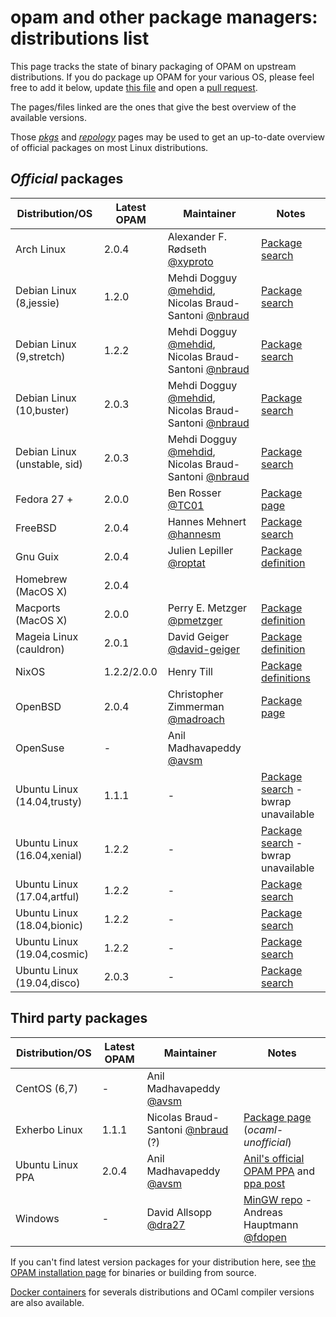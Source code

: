# opam and other package managers: distributions list

This page tracks the state of binary packaging of OPAM on upstream
distributions. If you do package up OPAM for your various OS, please feel free
to add it below, update [this file](https://github.com/ocaml/opam/tree/master/doc/pages/Distribution.md)
and open a [pull request](https://github.com/ocaml/opam/compare).

The pages/files linked are the ones that give the best overview of the available
versions.

Those [_pkgs_](http://pkgs.org/search/opam) and
[_repology_](https://repology.org/project/opam/versions) pages may be used to
get an up-to-date overview of official packages on most Linux distributions.

## _Official_ packages

| Distribution/OS               | Latest OPAM | Maintainer                                                                                                        | Notes |
|-------------                  |-------------|-----------                                                                                                        |-------|
| Arch Linux                    | 2.0.4       | Alexander F. Rødseth [@xyproto](https://github.com/xyproto)                                                       | [Package search](https://www.archlinux.org/packages/?sort=&q=opam)
| Debian Linux (8,jessie)       | 1.2.0       | Mehdi Dogguy [@mehdid](https://github.com/mehdid), Nicolas Braud-Santoni [@nbraud](https://www.github.com/nbraud) | [Package search](https://packages.debian.org/search?keywords=opam&searchon=names&suite=all&section=all)
| Debian Linux (9,stretch)      | 1.2.2       | Mehdi Dogguy [@mehdid](https://github.com/mehdid), Nicolas Braud-Santoni [@nbraud](https://www.github.com/nbraud) | [Package search](https://packages.debian.org/search?keywords=opam&searchon=names&suite=all&section=all)
| Debian Linux (10,buster)      | 2.0.3       | Mehdi Dogguy [@mehdid](https://github.com/mehdid), Nicolas Braud-Santoni [@nbraud](https://www.github.com/nbraud) | [Package search](https://packages.debian.org/search?keywords=opam&searchon=names&suite=all&section=all)
| Debian Linux (unstable, sid)  | 2.0.3       | Mehdi Dogguy [@mehdid](https://github.com/mehdid), Nicolas Braud-Santoni [@nbraud](https://www.github.com/nbraud) | [Package search](https://packages.debian.org/search?keywords=opam&searchon=names&suite=all&section=all)
| Fedora 27 +                   | 2.0.0       | Ben Rosser [@TC01](https://www.github.com/TC01)                                                                   | [Package page](https://apps.fedoraproject.org/packages/opam)
| FreeBSD                       | 2.0.4       | Hannes Mehnert [@hannesm](https://www.github.com/hannesm)                                                         | [Package search](http://www.freebsd.org/cgi/ports.cgi?query=opam&stype=all)
| Gnu Guix                      | 2.0.4       | Julien Lepiller [@roptat](https://github.com/roptat)                                                              | [Package definition](https://git.savannah.gnu.org/cgit/guix.git/tree/gnu/packages/ocaml.scm#n428)
| Homebrew (MacOS X)            | 2.0.4       |                                                                                                                   |
| Macports (MacOS X)            | 2.0.0       | Perry E. Metzger [@pmetzger](https://www.github.com/pmetzger)                                                     | [Package definition](https://github.com/macports/macports-ports/blob/master/sysutils/opam/Portfile)
| Mageia Linux (cauldron)       | 2.0.1       | David Geiger [@david-geiger](https://www.github.com/david-geiger)                                                 | [Package definition](http://svnweb.mageia.org/packages/cauldron/opam/current/SPECS/opam.spec?view=markup)
| NixOS                         | 1.2.2/2.0.0 | Henry Till                                                                                                        | [Package definitions](https://github.com/NixOS/nixpkgs/tree/master/pkgs/development/tools/ocaml/opam)
| OpenBSD                       | 2.0.4       | Christopher Zimmerman [@madroach](https://github.com/madroach)                                                    | [Package page](http://ports.su/sysutils/opam,-main)
| OpenSuse                      | -           | Anil Madhavapeddy [@avsm](https://www.github.com/avsm)                                                            |
| Ubuntu Linux (14.04,trusty)   | 1.1.1       | -                                                                                                                 | [Package search](http://packages.ubuntu.com/search?keywords=opam&searchon=names&suite=all&section=all) - bwrap unavailable
| Ubuntu Linux (16.04,xenial)   | 1.2.2       | -                                                                                                                 | [Package search](http://packages.ubuntu.com/search?keywords=opam&searchon=names&suite=all&section=all) - bwrap unavailable
| Ubuntu Linux (17.04,artful)   | 1.2.2       | -                                                                                                                 | [Package search](http://packages.ubuntu.com/search?keywords=opam&searchon=names&suite=all&section=all)
| Ubuntu Linux (18.04,bionic)   | 1.2.2       | -                                                                                                                 | [Package search](http://packages.ubuntu.com/search?keywords=opam&searchon=names&suite=all&section=all)
| Ubuntu Linux (19.04,cosmic)   | 1.2.2       | -                                                                                                                 | [Package search](http://packages.ubuntu.com/search?keywords=opam&searchon=names&suite=all&section=all)
| Ubuntu Linux (19.04,disco)    | 2.0.3       | -                                                                                                                 | [Package search](http://packages.ubuntu.com/search?keywords=opam&searchon=names&suite=all&section=all)


## Third party packages
| Distribution/OS               | Latest OPAM | Maintainer                                                                                                        | Notes |
|-------------                  |-------------|-----------                                                                                                        |-------|
| CentOS (6,7)                  | -           | Anil Madhavapeddy [@avsm](https://www.github.com/avsm)                                                            |
| Exherbo Linux                 | 1.1.1       | Nicolas Braud-Santoni [@nbraud](https://www.github.com/nbraud) (?)                                                | [Package page](http://git.exherbo.org/summer/packages/dev-ocaml/opam/index.html) (_ocaml-unofficial_)
| Ubuntu Linux PPA              | 2.0.4       | Anil Madhavapeddy [@avsm](https://www.github.com/avsm)                                                            | [Anil's official OPAM PPA](https://launchpad.net/~avsm) and [ppa post](https://discuss.ocaml.org/t/opam-2-0-experimental-ppas/2446)
| Windows                       | -           | David Allsopp [@dra27](https://www.github.com/dra27)                                                              | [MinGW repo](https://github.com/fdopen/opam-repository-mingw) - Andreas Hauptmann [@fdopen](https://www.github.com/fdopen)

If you can't find latest version packages for your distribution here, see [the
OPAM installation page](Install.html) for binaries or building from source.

[Docker containers](http://hub.docker.com/r/ocaml/opam) for severals
distributions and OCaml compiler versions are also available.
